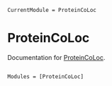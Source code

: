 ```@meta
CurrentModule = ProteinCoLoc
```

# ProteinCoLoc

Documentation for [ProteinCoLoc](https://github.com/ma-seefelder/ProteinCoLoc.jl).

```@index
```

```@autodocs
Modules = [ProteinCoLoc]
```
